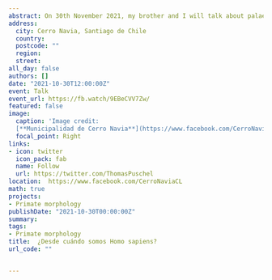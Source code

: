 ```yaml
---
abstract: On 30th November 2021, my brother and I will talk about palaeontology and palaeanthropology with the Cerro Navia community, Chile. You can follow Cerro Navia's Facebook page  and view the video stream of our talk [here](https://fb.watch/9EBeCVV7Zw/) [in Spanish].
address:
  city: Cerro Navia, Santiago de Chile 
  country: 
  postcode: ""
  region: 
  street: 
all_day: false
authors: []
date: "2021-10-30T12:00:00Z"
event: Talk
event_url: https://fb.watch/9EBeCVV7Zw/
featured: false
image:
  caption: 'Image credit: 
  [**Municipalidad de Cerro Navia**](https://www.facebook.com/CerroNaviaCL)'
  focal_point: Right
links:
- icon: twitter
  icon_pack: fab
  name: Follow
  url: https://twitter.com/ThomasPuschel
location:  https://www.facebook.com/CerroNaviaCL
math: true
projects:
- Primate morphology
publishDate: "2021-10-30T00:00:00Z"
summary: 
tags:
- Primate morphology
title:  ¿Desde cuándo somos Homo sapiens?
url_code: ""


---
```


